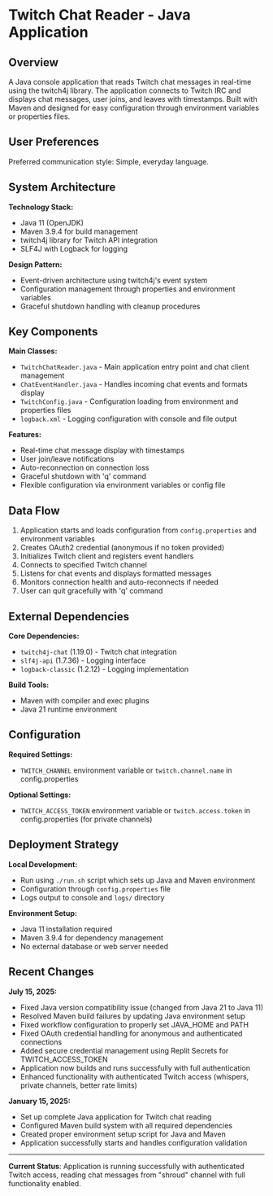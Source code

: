 # Twitch Chat Reader - Java Application

## Overview

A Java console application that reads Twitch chat messages in real-time using the twitch4j library. The application connects to Twitch IRC and displays chat messages, user joins, and leaves with timestamps. Built with Maven and designed for easy configuration through environment variables or properties files.

## User Preferences

Preferred communication style: Simple, everyday language.

## System Architecture

**Technology Stack:**
- Java 11 (OpenJDK)
- Maven 3.9.4 for build management
- twitch4j library for Twitch API integration
- SLF4J with Logback for logging

**Design Pattern:**
- Event-driven architecture using twitch4j's event system
- Configuration management through properties and environment variables
- Graceful shutdown handling with cleanup procedures

## Key Components

**Main Classes:**
- `TwitchChatReader.java` - Main application entry point and chat client management
- `ChatEventHandler.java` - Handles incoming chat events and formats display
- `TwitchConfig.java` - Configuration loading from environment and properties files
- `logback.xml` - Logging configuration with console and file output

**Features:**
- Real-time chat message display with timestamps
- User join/leave notifications
- Auto-reconnection on connection loss
- Graceful shutdown with 'q' command
- Flexible configuration via environment variables or config file

## Data Flow

1. Application starts and loads configuration from `config.properties` and environment variables
2. Creates OAuth2 credential (anonymous if no token provided)
3. Initializes Twitch client and registers event handlers
4. Connects to specified Twitch channel
5. Listens for chat events and displays formatted messages
6. Monitors connection health and auto-reconnects if needed
7. User can quit gracefully with 'q' command

## External Dependencies

**Core Dependencies:**
- `twitch4j-chat` (1.19.0) - Twitch chat integration
- `slf4j-api` (1.7.36) - Logging interface
- `logback-classic` (1.2.12) - Logging implementation

**Build Tools:**
- Maven with compiler and exec plugins
- Java 21 runtime environment

## Configuration

**Required Settings:**
- `TWITCH_CHANNEL` environment variable or `twitch.channel.name` in config.properties

**Optional Settings:**
- `TWITCH_ACCESS_TOKEN` environment variable or `twitch.access.token` in config.properties (for private channels)

## Deployment Strategy

**Local Development:**
- Run using `./run.sh` script which sets up Java and Maven environment
- Configuration through `config.properties` file
- Logs output to console and `logs/` directory

**Environment Setup:**
- Java 11 installation required
- Maven 3.9.4 for dependency management
- No external database or web server needed

## Recent Changes

**July 15, 2025:**
- Fixed Java version compatibility issue (changed from Java 21 to Java 11)
- Resolved Maven build failures by updating Java environment setup
- Fixed workflow configuration to properly set JAVA_HOME and PATH
- Fixed OAuth credential handling for anonymous and authenticated connections
- Added secure credential management using Replit Secrets for TWITCH_ACCESS_TOKEN
- Application now builds and runs successfully with full authentication
- Enhanced functionality with authenticated Twitch access (whispers, private channels, better rate limits)

**January 15, 2025:**
- Set up complete Java application for Twitch chat reading
- Configured Maven build system with all required dependencies
- Created proper environment setup script for Java and Maven
- Application successfully starts and handles configuration validation

---

**Current Status**: Application is running successfully with authenticated Twitch access, reading chat messages from "shroud" channel with full functionality enabled.